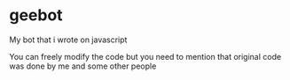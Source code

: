 # geebot
My bot that i wrote on javascript 

You can freely modify the code but you need to mention that original code was done by me and some other people 

